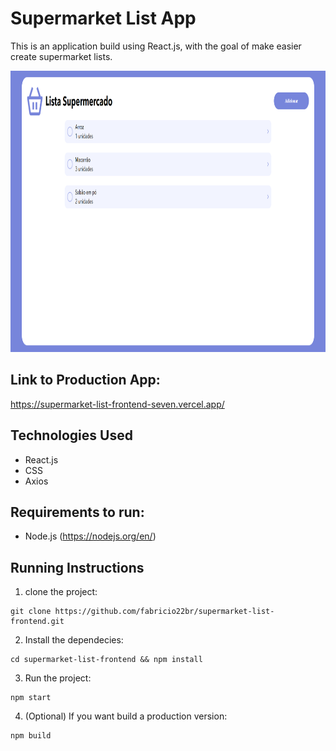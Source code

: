 # Supermarket List App

This is an application build using React.js, with the goal of make easier create supermarket lists.

<p>
<img height="450" src="https://github.com/fabricio22br/supermarket-list-frontend/blob/master/public/images/preview.png">
</p>

## Link to Production App:

https://supermarket-list-frontend-seven.vercel.app/

## Technologies Used

- React.js
- CSS
- Axios

## Requirements to run:

- Node.js (https://nodejs.org/en/)

## Running Instructions

1. clone the project:

```
git clone https://github.com/fabricio22br/supermarket-list-frontend.git

```

2. Install the dependecies:

```
cd supermarket-list-frontend && npm install

```

3. Run the project:

```
npm start

```

4. (Optional) If you want build a production version:

```
npm build

```
